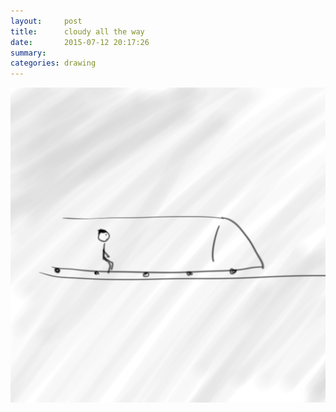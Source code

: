 ```yaml
---
layout:     post
title:      cloudy all the way
date:       2015-07-12 20:17:26
summary:    
categories: drawing
---
```

![cloudy all the way](/images/blog/cloudy-all-the-way.png "both the mood and the weather")